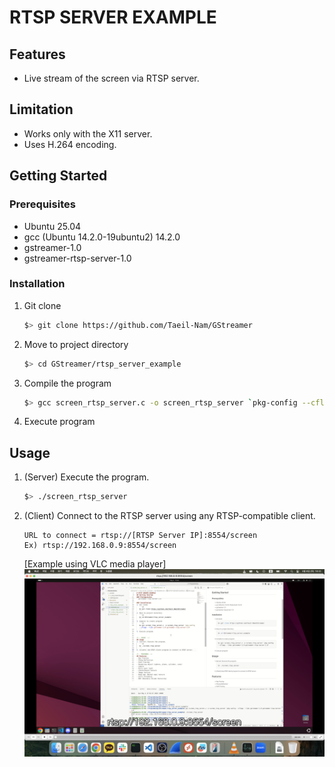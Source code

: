 # RTSP SERVER EXAMPLE

<!-- FEATURES -->
## Features
- Live stream of the screen via RTSP server.

<!-- LIMITATION -->
## Limitation
- Works only with the X11 server.
- Uses H.264 encoding.

<!-- GETTING STARTED -->
## Getting Started

### Prerequisites
- Ubuntu 25.04
- gcc (Ubuntu 14.2.0-19ubuntu2) 14.2.0
- gstreamer-1.0
- gstreamer-rtsp-server-1.0

### Installation
1. Git clone
   ```sh
   $> git clone https://github.com/Taeil-Nam/GStreamer
   ```
2. Move to project directory
   ```sh
   $> cd GStreamer/rtsp_server_example
   ```
3. Compile the program
   ```sh
   $> gcc screen_rtsp_server.c -o screen_rtsp_server `pkg-config --cflags --libs gstreamer-1.0 gstreamer-rtsp-server-1.0`
   ```
4. Execute program

<!-- USAGE -->
## Usage
1. (Server) Execute the program.
   ```sh
   $> ./screen_rtsp_server
   ```
2. (Client) Connect to the RTSP server using any RTSP-compatible client.
    ```
    URL to connect = rtsp://[RTSP Server IP]:8554/screen
    Ex) rtsp://192.168.0.9:8554/screen
    ```
    [Example using VLC media player]
    ![client_vlc_screenshot](screenshot.png)

